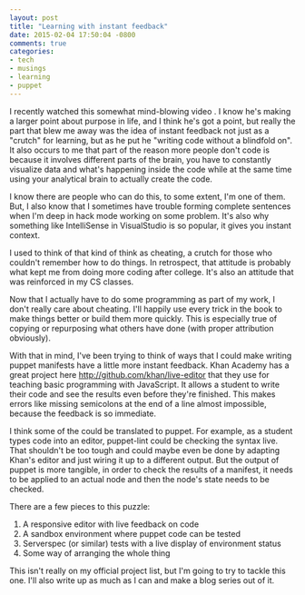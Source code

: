 ```yaml
---
layout: post
title: "Learning with instant feedback"
date: 2015-02-04 17:50:04 -0800
comments: true
categories:
- tech
- musings
- learning
- puppet
---
```


I recently watched this somewhat mind-blowing video <link to instant feedback video>.
I know he's making a larger point about purpose in life, and I think he's got
a point, but really the part that blew me away was the idea of instant feedback
not just as a "crutch" for learning, but as he put he "writing code without a 
blindfold on". It also occurs to me that part of the reason more people don't
code is because it involves different parts of the brain, you have to constantly
visualize data and what's happening inside the code while at the same time using
your analytical brain to actually create the code.

I know there are people who can do this, to some extent, I'm one of them. But, I
also know that I sometimes have trouble forming complete sentences when I'm deep
in hack mode working on some problem. It's also why something like IntelliSense
in VisualStudio is so popular, it gives you instant context.

I used to think of that kind of think as cheating, a crutch for those who couldn't
remember how to do things. In retrospect, that attitude is probably what kept me
from doing more coding after college. It's also an attitude that was reinforced
in my CS classes.

Now that I actually have to do some programming as part of my work, I don't really
care about cheating. I'll happily use every trick in the book to make things better
or build them more quickly. This is especially true of copying or repurposing
what others have done (with proper attribution obviously).

With that in mind, I've been trying to think of ways that I could make writing
puppet manifests have a little more instant feedback. Khan Academy has a great
project here http://github.com/khan/live-editor that they use for teaching basic
programming with JavaScript. It allows a student to write their code and see the
results even before they're finished. This makes errors like missing semicolons
at the end of a line almost impossible, because the feedback is so immediate.

I think some of the could be translated to puppet. For example, as a student types
code into an editor, puppet-lint could be checking the syntax live. That shouldn't
be too tough and could maybe even be done by adapting Khan's editor and just
wiring it up to a different output. But the output of puppet is more tangible,
in order to check the results of a manifest, it needs to be applied to an actual
node and then the node's state needs to be checked.

There are a few pieces to this puzzle:
1. A responsive editor with live feedback on code
1. A sandbox environment where puppet code can be tested
1. Serverspec (or similar) tests with a live display of environment status
1. Some way of arranging the whole thing

This isn't really on my official project list, but I'm going to try to tackle this
one. I'll also write up as much as I can and make a blog series out of it.
